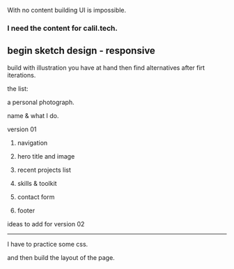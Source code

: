 With no content building UI  is impossible. 



### I need the content for calil.tech.

## begin sketch design - responsive


build with illustration you have at hand then find alternatives after firt iterations.


the list:

a personal photograph.

name & what I do.  



version 01

1. navigation

2. hero title and image

3. recent projects list

4. skills & toolkit

5. contact form

6. footer


ideas to add for version 02



------
I have to practice some css. 

  and then build the layout of the page. 


  
